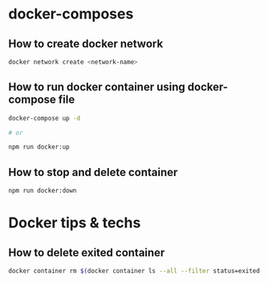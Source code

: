 # docker-composes

## How to create docker network

```sh
docker network create <network-name>
```

## How to run docker container using docker-compose file

```sh
docker-compose up -d

# or

npm run docker:up
```

## How to stop and delete container

```sh
npm run docker:down
```

# Docker tips & techs

## How to delete exited container

```sh
docker container rm $(docker container ls --all --filter status=exited --filter status=created --quiet)
```
